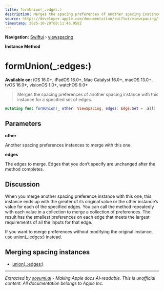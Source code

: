 ```yaml
---
title: formUnion(_:edges:)
description: Merges the spacing preferences of another spacing instance with this instance for a specified set of edges.
source: https://developer.apple.com/documentation/swiftui/viewspacing/formunion(_:edges:)
timestamp: 2025-10-29T00:11:46.958Z
---
```


**Navigation:** [Swiftui](/documentation/swiftui) › [viewspacing](/documentation/swiftui/viewspacing)

**Instance Method**

# formUnion(_:edges:)

**Available on:** iOS 16.0+, iPadOS 16.0+, Mac Catalyst 16.0+, macOS 13.0+, tvOS 16.0+, visionOS 1.0+, watchOS 9.0+

> Merges the spacing preferences of another spacing instance with this instance for a specified set of edges.

```swift
mutating func formUnion(_ other: ViewSpacing, edges: Edge.Set = .all)
```

## Parameters

**other**

Another spacing preferences instances to merge with this one.



**edges**

The edges to merge. Edges that you don’t specify are unchanged after the method completes.



## Discussion

When you merge another spacing preference instance with this one, this instance ends up with the greater of its original value or the other instance’s value for each of the specified edges. You can call the method repeatedly with each value in a collection to merge a collection of preferences. The result has the smallest preferences on each edge that meets the largest requirements of all the inputs for that edge.

If you want to merge preferences without modifying the original instance, use [union(_:edges:)](/documentation/swiftui/viewspacing/union(_:edges:)) instead.

## Merging spacing instances

- [union(_:edges:)](/documentation/swiftui/viewspacing/union(_:edges:))

---

*Extracted by [sosumi.ai](https://sosumi.ai) - Making Apple docs AI-readable.*
*This is unofficial content. All documentation belongs to Apple Inc.*
